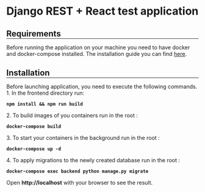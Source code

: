 <h1>Django REST + React test application</h1>

<h2 style="margin-bottom: 0">Requirements</h2>
<hr style="margin-top: 0"/>
Before running the application on your machine you need to have docker and docker-compose installed. 
The installation guide you can find <a href="https://docs.docker.com/desktop/">here</a>.
<h2 style="margin-bottom: 0">Installation</h2>
<hr style="margin-top: 0"/>
Before launching application, you need to execute the following commands.<br/>
1. In the frontend directory run:
<pre>
<code><b>npm install && npm run build</b></code>
</pre>
2. To build images of you containers run in the root :
<pre>
<code><b>docker-compose build</b></code>
</pre>
3. To start your containers in the background run in the root :
<pre>
<code><b>docker-compose up -d</b></code>
</pre>
4. To apply migrations to the newly created database run in the root :
<pre>
<code><b>docker-compose exec backend python manage.py migrate</b></code>
</pre>
Open <b>http://localhost</b> with your browser to see the result.
